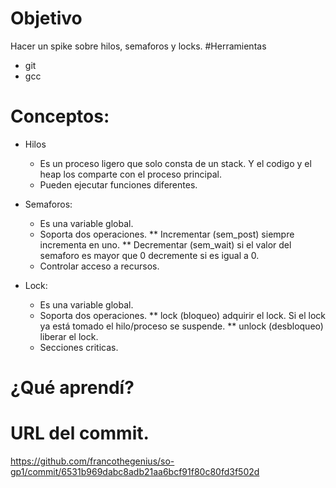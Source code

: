 # Objetivo 
Hacer un spike sobre hilos, semaforos y locks.
#Herramientas
* git
* gcc

# Conceptos:
* Hilos
  * Es un proceso ligero que solo consta de un stack. Y el codigo y el heap los comparte con el proceso principal.
  * Pueden ejecutar funciones diferentes.
 
* Semaforos:
  * Es una variable global.
  * Soporta dos operaciones.
    ** Incrementar (sem_post) siempre incrementa en uno.
    ** Decrementar (sem_wait) si el valor del semaforo es mayor que 0 decremente si es igual a 0.
  * Controlar acceso a recursos.
* Lock:
  * Es una variable global.
  * Soporta dos operaciones.
    ** lock (bloqueo) adquirir el lock. Si el lock ya está tomado el hilo/proceso se suspende.
    ** unlock (desbloqueo) liberar el lock.
  * Secciones criticas.
 
  
# ¿Qué aprendí?

# URL del commit.
https://github.com/francothegenius/so-gp1/commit/6531b969dabc8adb21aa6bcf91f80c80fd3f502d

   
